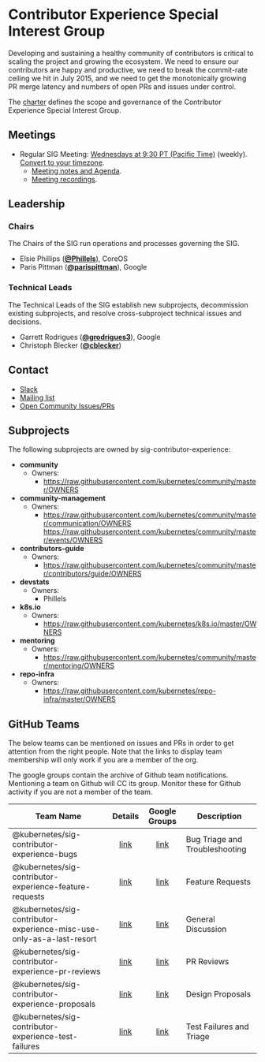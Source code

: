 <!---
This is an autogenerated file!

Please do not edit this file directly, but instead make changes to the
sigs.yaml file in the project root.

To understand how this file is generated, see https://git.k8s.io/community/generator/README.md
--->
# Contributor Experience Special Interest Group

Developing and sustaining a healthy community of contributors is critical to scaling the project and growing the ecosystem. We need to ensure our contributors are happy and productive, we need to break the commit-rate ceiling we hit in July 2015, and we need to get the monotonically growing PR merge latency and numbers of open PRs and issues under control.

The [charter](charter.md) defines the scope and governance of the Contributor Experience Special Interest Group.

## Meetings
* Regular SIG Meeting: [Wednesdays at 9:30 PT (Pacific Time)](https://zoom.us/j/7658488911) (weekly). [Convert to your timezone](http://www.thetimezoneconverter.com/?t=9:30&tz=PT%20%28Pacific%20Time%29).
  * [Meeting notes and Agenda](https://docs.google.com/document/d/1qf-02B7EOrItQgwXFxgqZ5qjW0mtfu5qkYIF1Hl4ZLI/).
  * [Meeting recordings](https://www.youtube.com/watch?v=EMGUdOKwSns&list=PL69nYSiGNLP2x_48wbOPO0vXQgNTm_xxr).

## Leadership

### Chairs
The Chairs of the SIG run operations and processes governing the SIG.

* Elsie Phillips (**[@Phillels](https://github.com/Phillels)**), CoreOS
* Paris Pittman (**[@parispittman](https://github.com/parispittman)**), Google

### Technical Leads
The Technical Leads of the SIG establish new subprojects, decommission existing
subprojects, and resolve cross-subproject technical issues and decisions.

* Garrett Rodrigues (**[@grodrigues3](https://github.com/grodrigues3)**), Google
* Christoph Blecker (**[@cblecker](https://github.com/cblecker)**)

## Contact
* [Slack](https://kubernetes.slack.com/messages/sig-contribex)
* [Mailing list](https://groups.google.com/forum/#!forum/kubernetes-sig-contribex)
* [Open Community Issues/PRs](https://github.com/kubernetes/community/labels/sig%2Fcontributor-experience)

## Subprojects

The following subprojects are owned by sig-contributor-experience:
- **community**
  - Owners:
    - https://raw.githubusercontent.com/kubernetes/community/master/OWNERS
- **community-management**
  - Owners:
    - https://raw.githubusercontent.com/kubernetes/community/master/communication/OWNERS https://raw.githubusercontent.com/kubernetes/community/master/events/OWNERS
- **contributors-guide**
  - Owners:
    - https://raw.githubusercontent.com/kubernetes/community/master/contributors/guide/OWNERS
- **devstats**
  - Owners:
    - Phillels
- **k8s.io**
  - Owners:
    - https://raw.githubusercontent.com/kubernetes/k8s.io/master/OWNERS
- **mentoring**
  - Owners:
    - https://raw.githubusercontent.com/kubernetes/community/master/mentoring/OWNERS
- **repo-infra**
  - Owners:
    - https://raw.githubusercontent.com/kubernetes/repo-infra/master/OWNERS

## GitHub Teams

The below teams can be mentioned on issues and PRs in order to get attention from the right people.
Note that the links to display team membership will only work if you are a member of the org.

The google groups contain the archive of Github team notifications.
Mentioning a team on Github will CC its group.
Monitor these for Github activity if you are not a member of the team.

| Team Name | Details | Google Groups | Description |
| --------- |:-------:|:-------------:|  ----------- |
| @kubernetes/sig-contributor-experience-bugs | [link](https://github.com/orgs/kubernetes/teams/sig-contributor-experience-bugs) | [link](https://groups.google.com/forum/#!forum/kubernetes-sig-contributor-experience-bugs) | Bug Triage and Troubleshooting |
| @kubernetes/sig-contributor-experience-feature-requests | [link](https://github.com/orgs/kubernetes/teams/sig-contributor-experience-feature-requests) | [link](https://groups.google.com/forum/#!forum/kubernetes-sig-contributor-experience-feature-requests) | Feature Requests |
| @kubernetes/sig-contributor-experience-misc-use-only-as-a-last-resort | [link](https://github.com/orgs/kubernetes/teams/sig-contributor-experience-misc-use-only-as-a-last-resort) | [link](https://groups.google.com/forum/#!forum/kubernetes-sig-contributor-experience-misc-use-only-as-a-last-resort) | General Discussion |
| @kubernetes/sig-contributor-experience-pr-reviews | [link](https://github.com/orgs/kubernetes/teams/sig-contributor-experience-pr-reviews) | [link](https://groups.google.com/forum/#!forum/kubernetes-sig-contributor-experience-pr-reviews) | PR Reviews |
| @kubernetes/sig-contributor-experience-proposals | [link](https://github.com/orgs/kubernetes/teams/sig-contributor-experience-proposals) | [link](https://groups.google.com/forum/#!forum/kubernetes-sig-contributor-experience-proposals) | Design Proposals |
| @kubernetes/sig-contributor-experience-test-failures | [link](https://github.com/orgs/kubernetes/teams/sig-contributor-experience-test-failures) | [link](https://groups.google.com/forum/#!forum/kubernetes-sig-contributor-experience-test-failures) | Test Failures and Triage |

<!-- BEGIN CUSTOM CONTENT -->

<!-- END CUSTOM CONTENT -->
